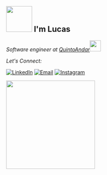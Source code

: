 <h2> <img src="https://media.giphy.com/media/JRPx7fOmONz6pQVR8X/giphy.gif" width="70">  I'm Lucas</h2>
<p><em>Software engineer at <a href="https://www.quintoandar.com.br/">QuintoAndar</a><img src="https://media.giphy.com/media/CG2e9WF8qw8SogFpS3/giphy.gif" width="30"> 
</em></p>
<div align="left">

<i>Let's Connect:</i><br>
 
 <a href="https://www.linkedin.com/in/lucas-ph/" target="_blank"><img src="https://img.shields.io/badge/LinkedIn-%230077B5.svg?&style=flat-square&logo=linkedin&logoColor=white" alt="LinkedIn"></a>
<a href="mailto:lucas4pinheiro@gmail.com" target="_blank"><img src="https://img.shields.io/badge/Gmail-D14836?style=flat-square&logo=gmail&logoColor=white" alt="Email"></a>
<a href="https://twitter.com/luccas_php" target="_blank"><img src="https://img.shields.io/badge/Twitter-1DA1F2?&style=flat-square&logo=twitter&logoColor=white" alt="Instagram"></a>
 
<div>
  <img height="240em" src="https://github-readme-stats.vercel.app/api/top-langs/?username=luccasPh&layout=compact&langs_count=8&theme=onedark&hide=jupyter%20notebook,html,css,scss"/>
</div>
 
